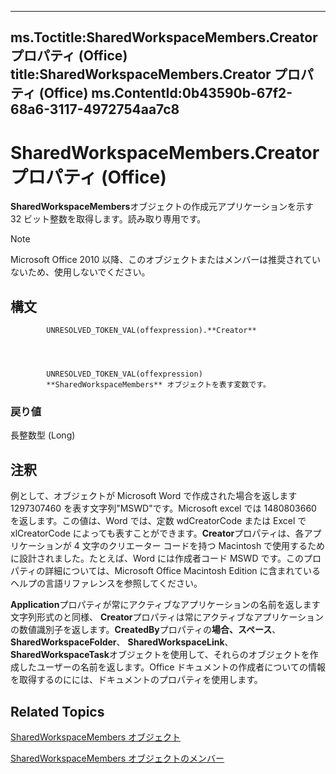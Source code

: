

---
ms.Toctitle:SharedWorkspaceMembers.Creator プロパティ (Office)
title:SharedWorkspaceMembers.Creator プロパティ (Office)
ms.ContentId:0b43590b-67f2-68a6-3117-4972754aa7c8
---
# SharedWorkspaceMembers.Creator プロパティ (Office)




**SharedWorkspaceMembers**オブジェクトの作成元アプリケーションを示す 32 ビット整数を取得します。読み取り専用です。

>[!NOTE]
>Microsoft Office 2010 以降、このオブジェクトまたはメンバーは推奨されていないため、使用しないでください。





## 構文

            UNRESOLVED_TOKEN_VAL(offexpression).**Creator**




            UNRESOLVED_TOKEN_VAL(offexpression)
            **SharedWorkspaceMembers** オブジェクトを表す変数です。

### 戻り値
長整数型 (Long)





## 注釈
例として、オブジェクトが Microsoft Word で作成された場合を返します 1297307460 を表す文字列"MSWD"です。Microsoft excel では 1480803660 を返します。この値は、Word では、定数 wdCreatorCode または Excel で xlCreatorCode によっても表すことができます。**Creator**プロパティは、各アプリケーションが 4 文字のクリエーター コードを持つ Macintosh で使用するために設計されました。たとえば、Word には作成者コード MSWD です。このプロパティの詳細については、Microsoft Office Macintosh Edition に含まれているヘルプの言語リファレンスを参照してください。



**Application**プロパティが常にアクティブなアプリケーションの名前を返します文字列形式のと同様、 **Creator**プロパティは常にアクティブなアプリケーションの数値識別子を返します。**CreatedBy**プロパティの**場合、スペース**、 **SharedWorkspaceFolder**、 **SharedWorkspaceLink**、 **SharedWorkspaceTask**オブジェクトを使用して、それらのオブジェクトを作成したユーザーの名前を返します。Office ドキュメントの作成者についての情報を取得するのにには、ドキュメントのプロパティを使用します。



## Related Topics

[SharedWorkspaceMembers オブジェクト](2d0e6ce0-79ef-3030-b1af-465428314b15.md)

[SharedWorkspaceMembers オブジェクトのメンバー](296d0a8c-f0e6-769b-d5a4-8d38ad4403e2.md)




